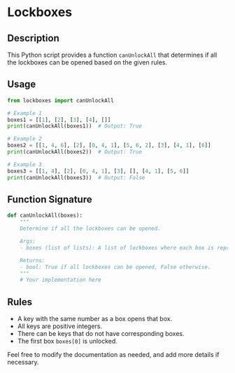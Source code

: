 
# Lockboxes

## Description
This Python script provides a function `canUnlockAll` that determines if all the lockboxes can be opened based on the given rules.

## Usage
```python
from lockboxes import canUnlockAll

# Example 1
boxes1 = [[1], [2], [3], [4], []]
print(canUnlockAll(boxes1))  # Output: True

# Example 2
boxes2 = [[1, 4, 6], [2], [0, 4, 1], [5, 6, 2], [3], [4, 1], [6]]
print(canUnlockAll(boxes2))  # Output: True

# Example 3
boxes3 = [[1, 4], [2], [0, 4, 1], [3], [], [4, 1], [5, 6]]
print(canUnlockAll(boxes3))  # Output: False
```

## Function Signature
```python
def canUnlockAll(boxes):
    """
    Determine if all the lockboxes can be opened.

    Args:
    - boxes (list of lists): A list of lockboxes where each box is represented as a list of keys.

    Returns:
    - bool: True if all lockboxes can be opened, False otherwise.
    """
    # Your implementation here
```

## Rules
- A key with the same number as a box opens that box.
- All keys are positive integers.
- There can be keys that do not have corresponding boxes.
- The first box `boxes[0]` is unlocked.

Feel free to modify the documentation as needed, and add more details if necessary.
